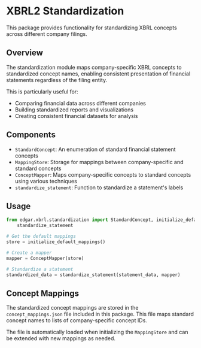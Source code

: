 # XBRL2 Standardization

This package provides functionality for standardizing XBRL concepts across different company filings.

## Overview

The standardization module maps company-specific XBRL concepts to standardized concept names, 
enabling consistent presentation of financial statements regardless of the filing entity.

This is particularly useful for:
- Comparing financial data across different companies
- Building standardized reports and visualizations
- Creating consistent financial datasets for analysis

## Components

- `StandardConcept`: An enumeration of standard financial statement concepts
- `MappingStore`: Storage for mappings between company-specific and standard concepts
- `ConceptMapper`: Maps company-specific concepts to standard concepts using various techniques
- `standardize_statement`: Function to standardize a statement's labels

## Usage

```python
from edgar.xbrl.standardization import StandardConcept, initialize_default_mappings, ConceptMapper,
    standardize_statement

# Get the default mappings
store = initialize_default_mappings()

# Create a mapper
mapper = ConceptMapper(store)

# Standardize a statement
standardized_data = standardize_statement(statement_data, mapper)
```

## Concept Mappings

The standardized concept mappings are stored in the `concept_mappings.json` file included 
in this package. This file maps standard concept names to lists of company-specific concept IDs.

The file is automatically loaded when initializing the `MappingStore` and can be extended 
with new mappings as needed.